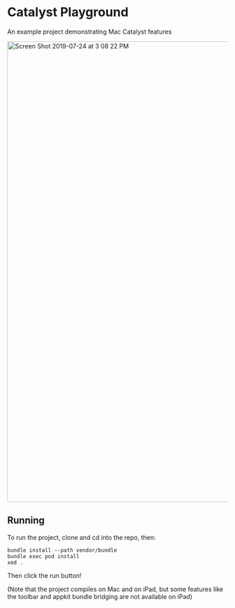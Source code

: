 # Catalyst Playground
An example project demonstrating Mac Catalyst features

<img width="1051" alt="Screen Shot 2019-07-24 at 3 08 22 PM" src="https://user-images.githubusercontent.com/1168853/61821470-4f5c9000-ae25-11e9-8d17-65435c31543f.png">

## Running
To run the project, clone and cd into the repo, then:

```
bundle install --path vendor/bundle
bundle exec pod install
xed .
```

Then click the run button!

(Note that the project compiles on Mac and on iPad, but some features like the toolbar and appkit bundle bridging are not available on iPad)
